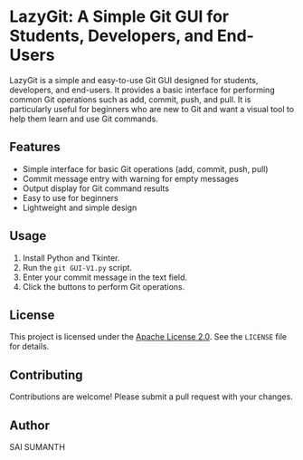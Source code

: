 # LazyGit: A Simple Git GUI for Students, Developers, and End-Users

LazyGit is a simple and easy-to-use Git GUI designed for students, developers, and end-users. It provides a basic interface for performing common Git operations such as add, commit, push, and pull.
It is particularly useful for beginners who are new to Git and want a visual tool to help them learn and use Git commands.

## Features

- Simple interface for basic Git operations (add, commit, push, pull)
- Commit message entry with warning for empty messages
- Output display for Git command results
- Easy to use for beginners
- Lightweight and simple design

## Usage

1. Install Python and Tkinter.
2. Run the `git GUI-V1.py` script.
3. Enter your commit message in the text field.
4. Click the buttons to perform Git operations.

## License

This project is licensed under the [Apache License 2.0](http://www.apache.org/licenses/LICENSE-2.0). See the `LICENSE` file for details.

## Contributing

Contributions are welcome! Please submit a pull request with your changes.

## Author

SAI SUMANTH

```xml

```
